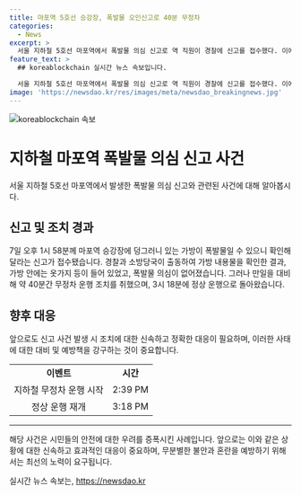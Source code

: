 ```yaml
---
title: 마포역 5호선 승강장, 폭발물 오인신고로 40분 무정차
categories:
  - News
excerpt: >
  서울 지하철 5호선 마포역에서 폭발물 의심 신고로 역 직원이 경찰에 신고를 접수했다. 이에 양방향 열차가 약 40분간 무정차 운행하며 대비 조치를 취했다. 출동한 경찰과 소방당국은 여행용 가방을 확인한 결과 폭발물이 아니라 옷가지 등이 들어 있었다. 공사는 만일의 사태에 대비해 마포역을 무정차 통과하도록 조치했으며, 폭발 의심물에 이상이 없어 양방향 운행이 정상화된 것으로 확인됐다. (150자)
feature_text: >
  ## koreablockchain 실시간 뉴스 속보입니다.

  서울 지하철 5호선 마포역에서 폭발물 의심 신고로 역 직원이 경찰에 신고를 접수했다. 이에 양방향 열차가 약 40분간 무정차 운행하며 대비 조치를 취했다. 출동한 경찰과 소방당국은 여행용 가방을 확인한 결과 폭발물이 아니라 옷가지 등이 들어 있었다. 공사는 만일의 사태에 대비해 마포역을 무정차 통과하도록 조치했으며, 폭발 의심물에 이상이 없어 양방향 운행이 정상화된 것으로 확인됐다. (150자)
image: 'https://newsdao.kr/res/images/meta/newsdao_breakingnews.jpg'
---
```


<p><img src="https://newsdao.kr/res/images/meta/newsdao_breakingnews.jpg" alt="koreablockchain 속보" /></p>

<h1>지하철 마포역 폭발물 의심 신고 사건</h1>

<p data-ke-size="size16">서울 지하철 5호선 마포역에서 발생한 폭발물 의심 신고와 관련된 사건에 대해 알아봅시다.</p>

<h2 data-ke-size="size26">신고 및 조치 경과</h2>

<p data-ke-size="size16">7일 오후 1시 58분께 마포역 승강장에 덩그러니 있는 가방이 폭발물일 수 있으니 확인해 달라는 신고가 접수됐습니다. 경찰과 소방당국이 출동하여 가방 내용물을 확인한 결과, 가방 안에는 옷가지 등이 들어 있었고, 폭발물 의심이 없어졌습니다. 그러나 만일을 대비해 약 40분간 무정차 운행 조치를 취했으며, 3시 18분에 정상 운행으로 돌아왔습니다.</p>

<h2 data-ke-size="size26">향후 대응</h2>

<p data-ke-size="size16">앞으로도 신고 사건 발생 시 조치에 대한 신속하고 정확한 대응이 필요하며, 이러한 사태에 대한 대비 및 예방책을 강구하는 것이 중요합니다.</p>

<table>
    <tr>
        <td style="text-align: center; height: 17px;"><b>이벤트</b></td>
        <td style="text-align: center; height: 17px;"><b>시간</b></td>
    </tr>
    <tr>
        <td style="text-align: center; height: 17px;">지하철 무정차 운행 시작</td>
        <td style="text-align: center; height: 17px;">2:39 PM</td>
    </tr>
    <tr>
        <td style="text-align: center; height: 17px;">정상 운행 재개</td>
        <td style="text-align: center; height: 17px;">3:18 PM</td>
    </tr>
</table>

<hr>

<p data-ke-size="size16">해당 사건은 시민들의 안전에 대한 우려를 증폭시킨 사례입니다. 앞으로는 이와 같은 상황에 대한 신속하고 효과적인 대응이 중요하며, 무분별한 불안과 혼란을 예방하기 위해서는 최선의 노력이 요구됩니다.</p>
실시간 뉴스 속보는, <a href="https://newsdao.kr" rel="dofollow">https://newsdao.kr</a>



